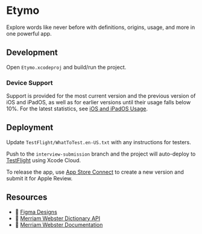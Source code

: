 # Etymo

Explore words like never before with definitions, origins, usage, and more in one powerful app.

## Development

Open `Etymo.xcodeproj` and build/run the project.

### Device Support

Support is provided for the most current version and the previous version of iOS and iPadOS, as well as for earlier versions until their usage falls below 10%. For the latest statistics, see [iOS and iPadOS Usage](https://developer.apple.com/support/app-store/).

## Deployment

Update `TestFlight/WhatToTest.en-US.txt` with any instructions for testers.

Push to the `interview-submission` branch and the project will auto-deploy to [TestFlight](https://testflight.apple.com/join/9t9cTXZ2) using Xcode Cloud.

To release the app, use [App Store Connect](https://appstoreconnect.apple.com) to create a new version and submit it for Apple Review.

## Resources

- 🎨 [Figma Designs](https://www.figma.com/design/Edqid3ps1vdztSLTrzo5Fq/Etymo?node-id=0-1&t=Vs8GlF9mtC4CZoUX-1)
- 📖 [Merriam Webster Dictionary API](https://dictionaryapi.com/products/api-collegiate-dictionary)
- 📖 [Merriam Webster Documentation](https://dictionaryapi.com/products/json)
